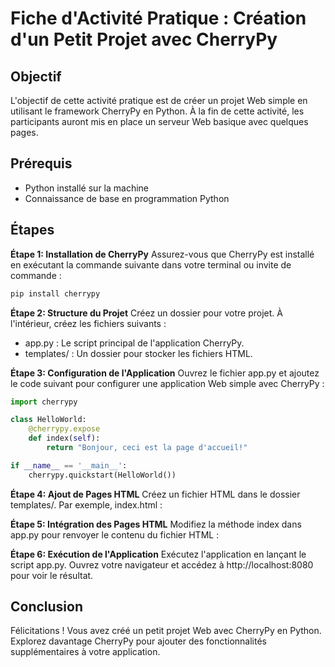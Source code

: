 # Fiche d'Activité Pratique : Création d'un Petit Projet avec CherryPy
## Objectif
L'objectif de cette activité pratique est de créer un projet Web simple en utilisant le framework CherryPy en Python. À la fin de cette activité, les participants auront mis en place un serveur Web basique avec quelques pages.
## Prérequis
* Python installé sur la machine
* Connaissance de base en programmation Python
## Étapes
**Étape 1: Installation de CherryPy**
Assurez-vous que CherryPy est installé en exécutant la commande suivante dans votre terminal ou invite de commande :
```bash
pip install cherrypy
```
**Étape 2: Structure du Projet**
Créez un dossier pour votre projet. À l'intérieur, créez les fichiers suivants :
* app.py : Le script principal de l'application CherryPy.
* templates/ : Un dossier pour stocker les fichiers HTML.

**Étape 3: Configuration de l'Application**
Ouvrez le fichier app.py et ajoutez le code suivant pour configurer une application Web simple avec CherryPy :
```python
import cherrypy

class HelloWorld:
    @cherrypy.expose
    def index(self):
        return "Bonjour, ceci est la page d'accueil!"

if __name__ == '__main__':
    cherrypy.quickstart(HelloWorld())

```
**Étape 4: Ajout de Pages HTML**
Créez un fichier HTML dans le dossier templates/. Par exemple, index.html :

**Étape 5: Intégration des Pages HTML**
Modifiez la méthode index dans app.py pour renvoyer le contenu du fichier HTML :

**Étape 6: Exécution de l'Application**
Exécutez l'application en lançant le script app.py. Ouvrez votre navigateur et accédez à http://localhost:8080 pour voir le résultat.

## Conclusion
Félicitations ! Vous avez créé un petit projet Web avec CherryPy en Python. Explorez davantage CherryPy pour ajouter des fonctionnalités supplémentaires à votre application.

